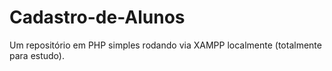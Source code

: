# Cadastro-de-Alunos
Um repositório em PHP simples rodando via XAMPP localmente (totalmente para estudo).
